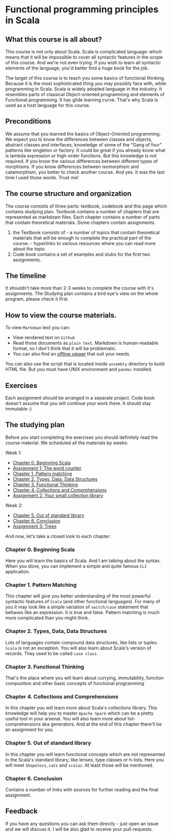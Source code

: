 Functional programming principles in Scala
==========================================

## What this course is all about?
This course is not only about Scala. Scala is complicated language: which means
that it will be impossible to cover all syntactic features in the scope of this
course. And we're not even trying. If you wish to learn all syntactic elements
of the language, you'd better find a huge book for the job.

The target of this course is to teach you some basics of functional thinking. Because it is
the most sophisticated thing you may possibly face with, while programming in Scala.
Scala is widely adopted language in the industry. It resembles parts of classical
Object-oriented programming and elements of Functional programming. It has glide learning curve.
That's why Scala is used as a host language for this course.


## Preconditions
We assume that you learned the basics of Object-Oriented programming. We expect
you to know the differences between classes and objects, abstract classes and
interfaces, knowledge of some of the "Gang of four" patterns like singleton or factory.
It could be great if you already know what is lambda expression or high-order
functions. But this knowledge is not required.
If you know the various differences between different types of morphisms. If you
know differences between isomorphism and catamorphism, you better to check
another course. And yes. It was the last time I used those words. Trust me!


## The course structure and organization
The course consists of three parts: textbook, codebook and this page which contains studying plan.
Textbook contains a number of chapters that are represented as markdown files.
Each chapter contains a number of parts that contain theoretical materials. Some chapters contain
assignments.

  1. the Textbook consists of
    - a number of topics that contain theoretical materials that will be enough
      to complete the practical part of the course.
    - hyperlinks to various resources where you can read more about the topic
  2. Code book contains a set of examples and stubs for the first two assignments.


## The timeline
It shouldn't take more than 2-3 weeks to complete the course with it's assignments.
The Studying plan contains a bird eye's view on the whole program, please check it
first.

## How to view the course materials.
To view `Markdown` text you can:

  - View rendered text on `Github`
  - Read those documents as `plain text`. Markdown is human-readable format, so
    I don't think that it will be problematic.
  - You can also find an [offline viewer][markdown-tools] that suit your needs.

You can also use the script that is located inside `assembly` directory to
build HTML file. But you must have UNIX environment and `pandoc` installed.

## Exercises
Each assignment should be arranged in a separate project. Code book doesn't assume
that you will continue your work there. It should stay immutable :)


## The studying plan
Before you start completing the exercises you should definitely read the course
material. We scheduled all the materials by weeks:

Week 1:
  - [Chapter 0. Beginning Scala](textbook/en/ch0_beginning_scala)
  - [Assignment 1: The word counter](textbook/en/ch0_beginning_scala/assignment.md)
  - [Chapter 1. Pattern matching](textbook/en/ch1_pattern_matching)
  - [Chapter 2. Types, Data, Data Structures](textbook/en/ch2_types_data_datastructures)
  - [Chapter 3. Functional Thinking](textbook/en/ch3_functional_thinking)
  - [Chapter 4. Collections and Comprehensions](textbook/en/ch4_collections_and_forcomps)
  - [Assignment 2: Your small collection library](textbook/en/ch4_collections_and_forcomps/assignment.md)

Week 2:
  - [Chapter 5. Out of standard library](textbook/en/ch5_out_of_standard_library)
  - [Chapter 6. Conclusion](textbook/en/ch6_conclusion)
  - [Assignment 3: Trees](textbook/en/ch6_conclusion/assignment.md)

And now, let's take a closed look to each chapter:

### Chapter 0. Beginning Scala
Here you will learn the basics of Scala. And I am talking about the syntax. When you
done, you can implement a simple and quite famous `CLI` application.

### Chapter 1. Pattern Matching
This chapter will give you better understanding of the most powerful syntactic
features of `Scala` (and other functional languages). For many of you it may
look like a simple variation of `switch/case` statement that behaves like an
expression. It is true and false. Pattern matching is much more complicated than
you might think.

### Chapter 2. Types, Data, Data Structures
Lots of languages contain compound data structures, like lists or tuples.
`Scala` is not an exception. You will also learn about Scala's version of
records. They used to be called `case class`.

### Chapter 3. Functional Thinking
That's the place where you will learn about currying, immutability, function
composition and other basic concepts of functional programming

### Chapter 4. Collections and Comprehensions
In this chapter you will learn more about Scala's collections library. This
knowledge will help you to master `Apache Spark` which can be a
pretty useful tool in your arsenal. You will also learn more about
list-comprehensions aka generators. And at the end of this chapter there'll be an
assignment for you.

### Chapter 5. Out of standard library
In this chapter you will learn functional concepts which are not represented in
the Scala's standard library, like lenses, type classes or h-lists.
Here you will meet `Shapeless`, `cats` and `scalaz`. At least those will be
mentioned.

### Chapter 6. Conclusion
Contains a number of links with sources for further reading and the final
assignment.


## Feedback
If you have any questions you can ask them directly - just open an issue and we
will discuss it. I will be also glad to receive your pull-requests.

[markdown-tools]: http://mashable.com/2013/06/24/markdown-tools

